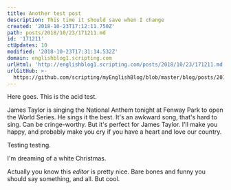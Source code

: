 ```yaml
---
title: Another test post
description: This time it should save when I change
created: '2018-10-23T17:12:11.750Z'
path: posts/2018/10/23/171211.md
id: '171211'
ctUpdates: 10
modified: '2018-10-23T17:31:14.532Z'
domain: englishblog1.scripting.com
urlHtml: 'http://englishblog1.scripting.com/posts/2018/10/23/171211.md'
urlGitHub: >-
  https://github.com/scripting/myEnglishBlog/blob/master/blog/posts/2018/10/23/171211.md
---
```

Here goes. This is the acid test.

James Taylor is singing the National Anthem tonight at Fenway Park to open the World Series. He sings it the best. It's an awkward song, that's hard to sing. Can be cringe-worthy. But it's perfect for James Taylor. I'll make you happy, and probably make you cry if you have a heart and love our country. 

Testing testing.

I'm dreaming of a white Christmas.

Actually you know this *editor* is pretty nice. Bare bones and funny you should say something, and all. But cool.